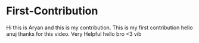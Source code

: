 # First-Contribution
Hi this is Aryan and this is my contribution.
This is my first contribution
hello anuj thanks for this video. Very Helpful
hello bro <3 vib
